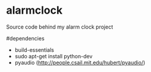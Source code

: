 # alarmclock
Source code behind my alarm clock project


#dependencies
 - build-essentials
 - sudo apt-get install python-dev
 - pyaudio (http://people.csail.mit.edu/hubert/pyaudio/)
